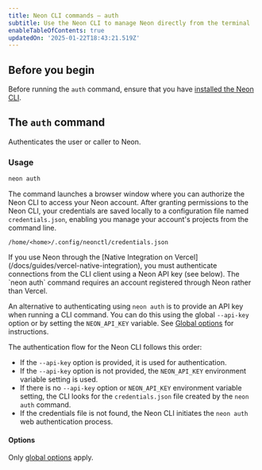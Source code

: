 ```yaml
---
title: Neon CLI commands — auth
subtitle: Use the Neon CLI to manage Neon directly from the terminal
enableTableOfContents: true
updatedOn: '2025-01-22T18:43:21.519Z'
---
```


## Before you begin

Before running the `auth` command, ensure that you have [installed the Neon CLI](/docs/reference/cli-install).

## The `auth` command

Authenticates the user or caller to Neon.

### Usage

```bash
neon auth
```

The command launches a browser window where you can authorize the Neon CLI to access your Neon account. After granting permissions to the Neon CLI, your credentials are saved locally to a configuration file named `credentials.json`, enabling you manage your account's projects from the command line.

```text
/home/<home>/.config/neonctl/credentials.json
```

<Admonition type="note">
If you use Neon through the [Native Integration on Vercel](/docs/guides/vercel-native-integration), you must authenticate connections from the CLI client using a Neon API key (see below). The `neon auth` command requires an account registered through Neon rather than Vercel.
</Admonition>

An alternative to authenticating using `neon auth` is to provide an API key when running a CLI command. You can do this using the global `--api-key` option or by setting the `NEON_API_KEY` variable. See [Global options](/docs/reference/neon-cli#global-options) for instructions.

<Admonition type="info">

The authentication flow for the Neon CLI follows this order:

- If the `--api-key` option is provided, it is used for authentication.
- If the `--api-key` option is not provided, the `NEON_API_KEY` environment variable setting is used.
- If there is no `--api-key` option or `NEON_API_KEY` environment variable setting, the CLI looks for the `credentials.json` file created by the `neon auth` command.
- If the credentials file is not found, the Neon CLI initiates the `neon auth` web authentication process.

</Admonition>

#### Options

Only [global options](/docs/reference/neon-cli#global-options) apply.

<NeedHelp/>
